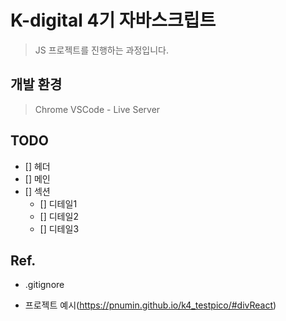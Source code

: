 # K-digital 4기 자바스크립트

> JS 프로젝트를 진행하는 과정입니다.

##  개발 환경

> Chrome
> VSCode
    - Live Server

## TODO

- [] 헤더
- [] 메인
- [] 섹션
    - [] 디테일1
    - [] 디테일2
    - [] 디테일3

## Ref.
- .gitignore

- 프로젝트 예시(https://pnumin.github.io/k4_testpico/#divReact)